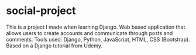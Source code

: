# social-project

This is a project I made when learning Django. Web based application that allows users to create accounts and communicate through posts and comments. Tools used: Django, Python, JavaScript, HTML, CSS (Bootstrap). Based on a Django tutorial from Udemy.
